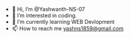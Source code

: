 - 👋 Hi, I’m @Yashwanth-NS-07
- 👀 I’m interested in coding.
- 🌱 I’m currently learning WEB Devlopment
- 📫 How to reach me yashns1859@gmail.com

<!---
Yashwanth-NS-07/Yashwanth-NS-07 is a ✨ special ✨ repository because its `README.md` (this file) appears on your GitHub profile.
You can click the Preview link to take a look at your changes.
--->
